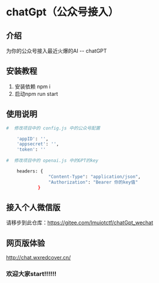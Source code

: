 # chatGpt（公众号接入）

## 介绍
为你的公众号接入最近火爆的AI -- chatGPT


## 安装教程

1.  安装依赖 npm i
2.  启动npm run start

## 使用说明
```sh
#  修改项目中的 config.js 中的公众号配置

    'appID': '',
    'appsecret': '',
    'token': ''
    
#  修改项目中的 openai.js 中的GPT的key

    headers: {
                "Content-Type": "application/json",
                "Authorization": "Bearer 你的key值" 
            }
````
## 接入个人微信版
请移步到此仓库：https://gitee.com/lmuiotctf/chatGpt_wechat

## 网页版体验
http://chat.wxredcover.cn/

### 欢迎大家start!!!!!!